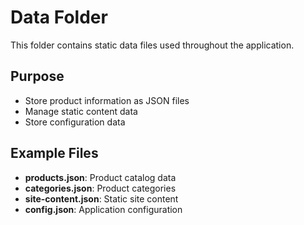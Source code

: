 # Data Folder

This folder contains static data files used throughout the application.

## Purpose

- Store product information as JSON files
- Manage static content data
- Store configuration data

## Example Files

- **products.json**: Product catalog data
- **categories.json**: Product categories
- **site-content.json**: Static site content
- **config.json**: Application configuration